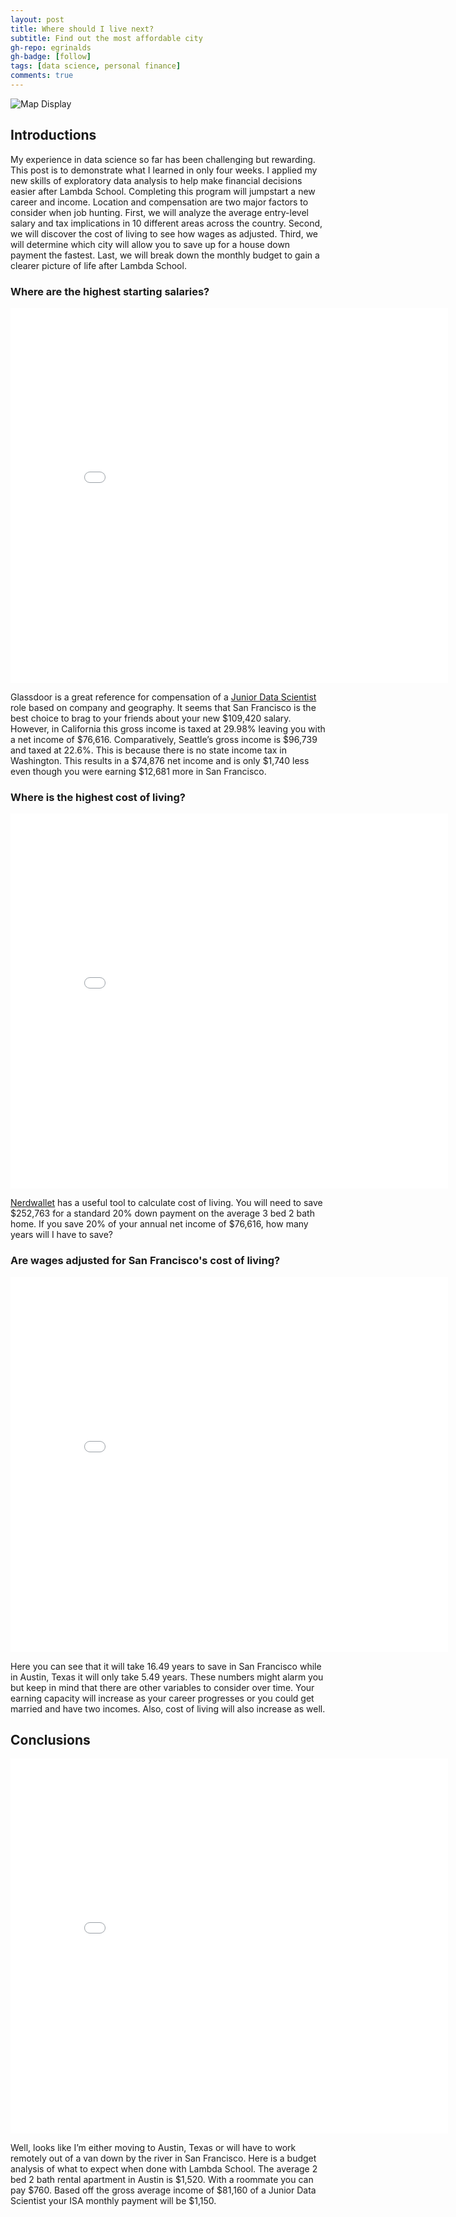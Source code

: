 ```yaml
---
layout: post
title: Where should I live next?
subtitle: Find out the most affordable city
gh-repo: egrinalds
gh-badge: [follow]
tags: [data science, personal finance]
comments: true
---
```


![Map Display](https://imgur.com/R181Vdq.png)

## Introductions

My experience in data science so far has been challenging but rewarding. This post is to demonstrate what I learned in only four weeks. I applied my new skills of exploratory data analysis to help make financial decisions easier after Lambda School. Completing this program will jumpstart a new career and income. Location and compensation are two major factors to consider when job hunting. First, we will analyze the average entry-level salary and tax implications in 10 different areas across the country. Second, we will discover the cost of living to see how wages as adjusted. Third, we will determine which city will allow you to save up for a house down payment the fastest. Last, we will break down the monthly budget to gain a clearer picture of life after Lambda School.

### Where are the highest starting salaries?
<iframe width="700" height="600" frameborder="0" scrolling="no" src="//plotly.com/~egrinalds/1.embed"></iframe>

Glassdoor is a great reference for compensation of a [Junior Data Scientist](https://www.glassdoor.com/Salaries/san-francisco-junior-data-scientist-salary-SRCH_IL.0,13_IM759_KO14,35.htm/) role based on company and geography. It seems that San Francisco is the best choice to brag to your friends about your new $109,420 salary. However, in California this gross income is taxed at 29.98% leaving you with a net income of $76,616. Comparatively, Seattle’s gross income is $96,739 and taxed at 22.6%. This is because there is no state income tax in Washington. This results in a $74,876 net income and is only $1,740 less even though you were earning $12,681 more in San Francisco. 

### Where is the highest cost of living?
<iframe width="700" height="600" frameborder="0" scrolling="no" src="//plotly.com/~egrinalds/3.embed"></iframe>

[Nerdwallet](https://www.nerdwallet.com/cost-of-living-calculator/) has a useful tool to calculate cost of living. You will need to save $252,763 for a standard 20% down payment on the average 3 bed 2 bath home. If you save 20% of your annual net income of $76,616, how many years will I have to save?

### Are wages adjusted for San Francisco's cost of living?
<iframe width="700" height="600" frameborder="0" scrolling="no" src="//plotly.com/~egrinalds/5.embed"></iframe>

Here you can see that it will take 16.49 years to save in San Francisco while in Austin, Texas it will only take 5.49 years. These numbers might alarm you but keep in mind that there are other variables to consider over time. Your earning capacity will increase as your career progresses or you could get married and have two incomes. Also, cost of living will also increase as well. 


## Conclusions

<iframe width="700" height="600" frameborder="0" scrolling="no" src="//plotly.com/~egrinalds/7.embed"></iframe>

Well, looks like I’m either moving to Austin, Texas or will have to work remotely out of a van down by the river in San Francisco. Here is a budget analysis of what to expect when done with Lambda School. The average 2 bed 2 bath rental apartment in Austin is $1,520. With a roommate you can pay $760. Based off the gross average income of $81,160 of a Junior Data Scientist your ISA monthly payment will be $1,150.







